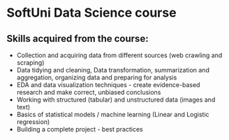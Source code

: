 # SoftUni Data Science course

## Skills acquired from the course:
- Collection and acquiring data from different sources (web crawling and scraping)
- Data tidying and cleaning, Data transformation, summarization and aggregation, organizing data and preparing for analysis
- EDA and data visualization techniques - create evidence-based research and make correct, unbiased conclusions
- Working with structured (tabular) and unstructured data (images and text)
- Basics of statistical models / machine learning (Linear and Logistic regression)
- Building a complete project - best practices
